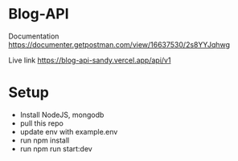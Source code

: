 # Blog-API

Documentation https://documenter.getpostman.com/view/16637530/2s8YYJqhwg

Live link https://blog-api-sandy.vercel.app/api/v1

# Setup

-   Install NodeJS, mongodb
-   pull this repo
-   update env with example.env
-   run npm install
-   run npm run start:dev

